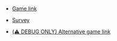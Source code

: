 - [Game link](https://transmigrate-655182341745.europe-west6.run.app/)
- [Survey](https://forms.gle/gbCYXqdnYiXorCwz6)


- [(⚠️ DEBUG ONLY) Alternative game link](https://game-backend-655182341745.us-west3.run.app/)
